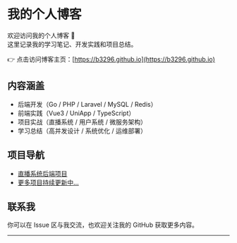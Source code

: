 # 我的个人博客

欢迎访问我的个人博客 👋  
这里记录我的学习笔记、开发实践和项目总结。

👉 点击访问博客主页：[https://b3296.github.io](https://b3296.github.io)

## 内容涵盖

- 后端开发（Go / PHP / Laravel / MySQL / Redis）
- 前端实践（Vue3 / UniApp / TypeScript）
- 项目实战（直播系统 / 用户系统 / 微服务架构）
- 学习总结（高并发设计 / 系统优化 / 运维部署）

## 项目导航

- [直播系统后端项目]((https://github.com/b3296/go-live-backend))
- [更多项目持续更新中...](https://github.com/b3296?tab=repositories)

## 联系我

你可以在 Issue 区与我交流，也欢迎关注我的 GitHub 获取更多内容。

---
